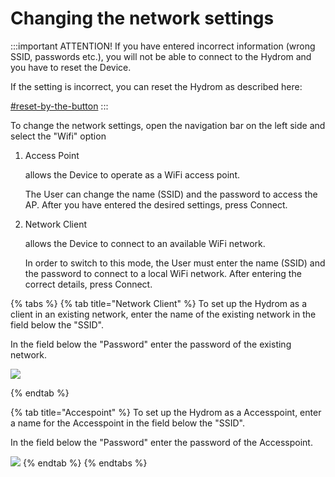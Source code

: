 # Changing the network settings



:::important
ATTENTION! If you have entered incorrect information (wrong SSID, passwords etc.), you will not be able to connect to the Hydrom and you have to reset the Device.



If the setting is incorrect, you can reset the Hydrom as described here:

[#reset-by-the-button](../other-settings/factory-reset.md#reset-by-the-button "mention")
:::

To change the network settings, open the navigation bar on the left side and select the "Wifi" option

1.  Access Point

    allows the Device to operate as a WiFi access point.&#x20;

    The User can change the name (SSID) and the password to access the AP. After you have entered the desired settings, press Connect.
2.  Network Client

    allows the Device to connect to an available WiFi network.

    In order to switch to this mode, the User must enter the name (SSID) and the password to connect to a local WiFi network. After entering the correct details, press Connect.

{% tabs %}
{% tab title="Network Client" %}
To set up the Hydrom as a client in an existing network, enter the name of the existing network in the field below the "SSID".

In the field below the "Password" enter the password of the existing network.

![](../.gitbook/assets/Network\_Settings\_Client\_Mode.png)


{% endtab %}

{% tab title="Accespoint" %}
To set up the Hydrom as a Accesspoint, enter a name for the Accesspoint in the field below the "SSID".

In the field below the "Password" enter the password of the Accesspoint.

![](../.gitbook/assets/Network\_Settings\_Accesspoint\_Mode.png)
{% endtab %}
{% endtabs %}


